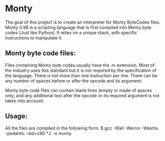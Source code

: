 # Monty

The goal of this project is to create an interpreter for Monty ByteCodes files. Monty 0.98 is a scripting language that is first compiled into Monty byte codes (Just like Python). It relies on a unique stack, with specific instructions to manipulate it. 

## Monty byte code files: 

Files containing Monty byte codes usually have the .m extension. Most of the industry uses this standard but it is not required by the specification of the language. There is not more than one instruction per line. There can be any number of spaces before or after the opcode and its argument:


Monty byte code files can contain blank lines (empty or made of spaces only, and any additional text after the opcode or its required argument is not taken into account:


## Usage:

All the files are compiled in the following form:
$ gcc -Wall -Werror -Wextra -pedantic -std=c90 *.c -o monty
